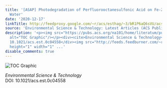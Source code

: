 ```yaml
---
title: '[ASAP] Photodegradation of Perfluorooctanesulfonic Acid on Fe-Zeolites in
  Water'
date: '2020-12-17'
linkTitle: http://feedproxy.google.com/~r/acs/esthag/~3/bR1P6aQ6sVU/acs.est.0c04558
source: 'Environmental Science & Technology: Latest Articles (ACS Publications)'
description: '<p><img src="https://pubs.acs.org/na101/home/literatum/publisher/achs/journals/content/esthag/0/esthag.ahead-of-print/acs.est.0c04558/20201217/images/medium/es0c04558_0009.gif"
  alt="TOC Graphic"/></p><div><cite>Environmental Science & Technology</cite></div><div>DOI:
  10.1021/acs.est.0c04558</div><img src="http://feeds.feedburner.com/~r/acs/esthag/~4/bR1P6aQ6sVU"
  height="1" width="1" ...'
disable_comments: true
---
```

<p><img src="https://pubs.acs.org/na101/home/literatum/publisher/achs/journals/content/esthag/0/esthag.ahead-of-print/acs.est.0c04558/20201217/images/medium/es0c04558_0009.gif" alt="TOC Graphic"/></p><div><cite>Environmental Science & Technology</cite></div><div>DOI: 10.1021/acs.est.0c04558</div><img src="http://feeds.feedburner.com/~r/acs/esthag/~4/bR1P6aQ6sVU" height="1" width="1" ...
